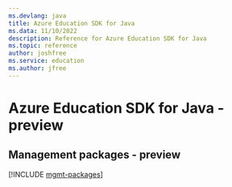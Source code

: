 ```yaml
---
ms.devlang: java
title: Azure Education SDK for Java
ms.data: 11/10/2022
description: Reference for Azure Education SDK for Java
ms.topic: reference
author: joshfree
ms.service: education
ms.author: jfree
---
```

# Azure Education SDK for Java - preview

## Management packages - preview
[!INCLUDE [mgmt-packages](education-mgmt-index.md)]